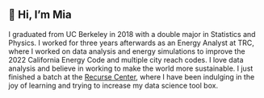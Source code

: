 ##  👋 Hi, I’m Mia

I graduated from UC Berkeley in 2018 with a double major in Statistics and Physics. I worked for three years afterwards as an Energy Analyst at TRC, where I worked on data analysis and energy simulations to improve the 2022 California Energy Code and multiple city reach codes. 
I love data analysis and believe in working to make the world more sustainable. I just finished a batch at the [Recurse Center](https://www.recurse.com/), where I have been indulging in the joy of learning and trying to increase my data science tool box.  
